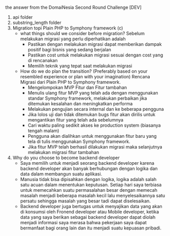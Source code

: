 the answer from the DomaiNesia Second Round Challenge [DEV]
1. api folder
2. substring_length folder 
3. Migration topi Plain PHP to Symphony framework (c)
    * what things should we consider before migration?
        Sebelum melakukan migrasi yang perlu diperhatikan adalah 
        * Pastikan dengan melakukan migrasi dapat memberikan dampak positif bagi bisnis yang sedang berjalan 
        * Pastikan cost untuk melakukan migrasi sesuai dengan cost yang di rencanakan
        * Memilih teknik yang tepat saat melakukan migrasi 
    * How do we do plan the transition? (Preferably based on your resembled experience or plan with your imagination)
        Rencana Migrasi dari Plain PHP to Symphony framework.
        * Mengelompokan MVP Fitur dan Fitur tambahan 
        * Menulis ulang fitur MVP yang telah ada dengan menggunakan standar Symphony framework, melakukan perbaikan jika ditemukan kesalahan dan    meningkatkan performa
        * Melakukan pengujian secara internal dan ke beberapa pengguna 
        * Jika lolos uji dan tidak ditemukan bugs fitur akan dirilis untuk mengantikan fitur yang telah ada sebelumnya
        * Cari waktu paling sedikit akses ke production system (biasanya tengah malam)
        * Pengguna akan dialihkan untuk menggunakan fitur baru yang tela di tulis menggunakan Symphony framework.
        * Jika fitur MVP telah berhasil dilakukan migrasi maka selanjutnya melakukan migrasi fitur tambahan 
4. Why do you choose to become backend developer
    * Saya memilih untuk menjadi seorang backend developer karena backend developer akan banyak berhubungan dengan logika dan data dalam membangun suatu aplikasi. 
    * Manusia tidak bisa dipisahkan dengan logika, logika adalah salah satu acuan dalam menentukan keputusan. Setiap hari saya terbiasa untuk memecahkan suatu permasalahan besar dengan memecah masalah menjadi beberapa masalah kecil lalu menyelesaikannya satu persatu sehingga masalah yang besar tadi dapat diselesaikan. 
    * Backend developer juga bertugas untuk menyajikan data yang akan di konsumsi oleh Fronend developer atau Mobile developer, ketika data yang saya berikan sebagai backend developer dapat diolah menjadi informasi saya merasa bahwa pekerjaan saya dapat bermanfaat bagi orang lain dan itu menjadi suatu kepuasan pribadi. 
